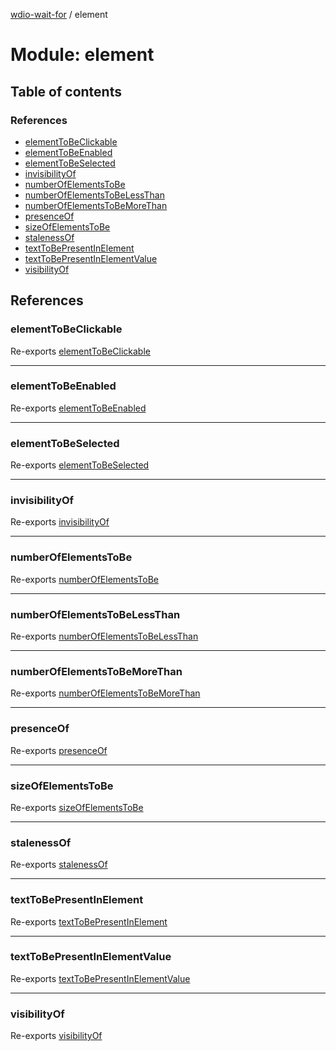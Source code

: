 [wdio-wait-for](../README.md) / element

# Module: element

## Table of contents

### References

- [elementToBeClickable](element.md#elementtobeclickable)
- [elementToBeEnabled](element.md#elementtobeenabled)
- [elementToBeSelected](element.md#elementtobeselected)
- [invisibilityOf](element.md#invisibilityof)
- [numberOfElementsToBe](element.md#numberofelementstobe)
- [numberOfElementsToBeLessThan](element.md#numberofelementstobelessthan)
- [numberOfElementsToBeMoreThan](element.md#numberofelementstobemorethan)
- [presenceOf](element.md#presenceof)
- [sizeOfElementsToBe](element.md#sizeofelementstobe)
- [stalenessOf](element.md#stalenessof)
- [textToBePresentInElement](element.md#texttobepresentinelement)
- [textToBePresentInElementValue](element.md#texttobepresentinelementvalue)
- [visibilityOf](element.md#visibilityof)

## References

### elementToBeClickable

Re-exports [elementToBeClickable](element_elementToBeClickable.md#elementtobeclickable)

___

### elementToBeEnabled

Re-exports [elementToBeEnabled](element_elementToBeEnabled.md#elementtobeenabled)

___

### elementToBeSelected

Re-exports [elementToBeSelected](element_elementToBeSelected.md#elementtobeselected)

___

### invisibilityOf

Re-exports [invisibilityOf](element_invisibilityOf.md#invisibilityof)

___

### numberOfElementsToBe

Re-exports [numberOfElementsToBe](element_numberOfElementsToBe.md#numberofelementstobe)

___

### numberOfElementsToBeLessThan

Re-exports [numberOfElementsToBeLessThan](element_numberOfElementsToBeLessThan.md#numberofelementstobelessthan)

___

### numberOfElementsToBeMoreThan

Re-exports [numberOfElementsToBeMoreThan](element_numberOfElementsToBeMoreThan_.md#numberofelementstobemorethan)

___

### presenceOf

Re-exports [presenceOf](element_presenceOf.md#presenceof)

___

### sizeOfElementsToBe

Re-exports [sizeOfElementsToBe](element_sizeOfElementToBe.md#sizeofelementstobe)

___

### stalenessOf

Re-exports [stalenessOf](element_stalenessOf.md#stalenessof)

___

### textToBePresentInElement

Re-exports [textToBePresentInElement](element_textToBePresentInElement.md#texttobepresentinelement)

___

### textToBePresentInElementValue

Re-exports [textToBePresentInElementValue](element_textToBePresentInElementValue.md#texttobepresentinelementvalue)

___

### visibilityOf

Re-exports [visibilityOf](element_visibilityOf.md#visibilityof)
